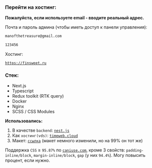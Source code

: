 ### Перейти на хостинг:
**Пожалуйста, если используете email - вводите реальный адрес.**

Почта и пароль админа (чтобы иметь доступ к панели управления): 
```sh
manofthetreasure@gmail.com
```
```sh
123456
```
Хостинг:

[`https://finsweet.ru`](https://finsweet.ru)

### Стек:
- Next.js
- Typescript
- Redux toolkit (RTK query)
- Docker
- Nginx
- SCSS / CSS Modules

**Использовались:**

1. В качестве `backend`: [`nest.js`](https://github.com/Enkratia/fullstack-backend-blog)
2. Как `хостинг(vds)`: [`timeweb.cloud`](https://www.timeweb.cloud)
3. Макет: [`ссылка`](https://www.figma.com/file/a8wx6iSjafCqs6KXMy8ErH/Client-First-Template-12---Blog-(Community)?type=design&node-id=27-387&mode=design&t=HaBAaY8uHz9Q1KPs-0) (макет немного изменили, но на 99% он тот же)

Поддержка `CSS` &#x2265; `95.87%` по [`caniuse.com`](https://www.caniuse.com), кроме 3 свойств: `padding-inline/block`, `margin-inline/block`, `gap` (у них `94.4%`). Могу повысить процент, если нужно.
